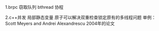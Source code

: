 1.brpc
窃取队列
bthread
协程

2.c++并发
局部静态变量
原子可以解决双重检查锁定原有的多线程问题
单例：Scott Meyers and Andrei Alexandrescu 2004年的论文
